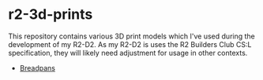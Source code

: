 # r2-3d-prints

This repository contains various 3D print models which I've used during the development of my R2-D2. As my R2-D2 is 
uses the R2 Builders Club CS:L specification, they will likely need adjustment for usage in other contexts.

- [Breadpans](breadpans/README.md)